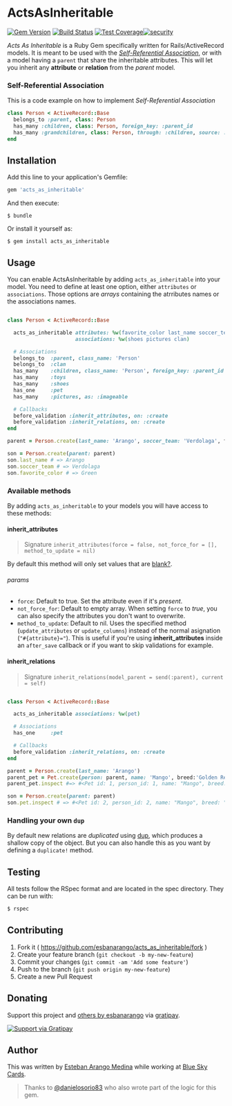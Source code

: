# ActsAsInheritable

[![Gem Version](https://badge.fury.io/rb/acts_as_inheritable.svg)](https://badge.fury.io/rb/acts_as_inheritable) [![Build Status](https://travis-ci.org/esbanarango/acts_as_inheritable.svg)](https://travis-ci.org/esbanarango/acts_as_inheritable) [![Test Coverage](https://codeclimate.com/github/esbanarango/acts_as_inheritable/badges/coverage.svg)](https://codeclimate.com/github/esbanarango/acts_as_inheritable/coverage)[![security](https://hakiri.io/github/esbanarango/acts_as_inheritable/master.svg)](https://hakiri.io/github/esbanarango/acts_as_inheritable/master)

_Acts As Inheritable_ is a Ruby Gem specifically written for Rails/ActiveRecord models. It is meant to be used with the [_Self-Referential Association_](#self-referential-association), or with a model having a `parent` that share the inheritable attributes. This will let you inherit any __attribute__ or __relation__ from the _parent_ model.

### Self-Referential Association

This is a code example on how to implement _Self-Referential Association_

````ruby
class Person < ActiveRecord::Base
  belongs_to :parent, class: Person
  has_many :children, class: Person, foreign_key: :parent_id
  has_many :grandchildren, class: Person, through: :children, source: :children
end
````

## Installation

Add this line to your application's Gemfile:

```ruby
gem 'acts_as_inheritable'
```

And then execute:

    $ bundle

Or install it yourself as:

    $ gem install acts_as_inheritable

## Usage
You can enable ActsAsInheritable by adding `acts_as_inheritable` into your model. You need to define at least one option, either `attributes` or `associations`. Those options are _arrays_ containing the atrributes names or the associations names.

```ruby

class Person < ActiveRecord::Base

  acts_as_inheritable attributes: %w(favorite_color last_name soccer_team),
                      associations: %w(shoes pictures clan)

  # Associations
  belongs_to  :parent, class_name: 'Person'
  belongs_to  :clan
  has_many    :children, class_name: 'Person', foreign_key: :parent_id
  has_many    :toys
  has_many    :shoes
  has_one     :pet
  has_many    :pictures, as: :imageable

  # Callbacks
  before_validation :inherit_attributes, on: :create
  before_validation :inherit_relations, on: :create
end

parent = Person.create(last_name: 'Arango', soccer_team: 'Verdolaga', favorite_color:'Green')

son = Person.create(parent: parent)
son.last_name # => Arango
son.soccer_team # => Verdolaga
son.favorite_color # => Green

````
### Available methods
By adding `acts_as_inheritable` to your models you will have access to these methods:

#### inherit_attributes
> Signature `inherit_attributes(force = false, not_force_for = [], method_to_update = nil)`

By default this method  will only set values that are [blank?](http://api.rubyonrails.org/classes/Object.html#method-i-blank-3F).

###### params
  - `force`: Default to true. Set the attribute even if it's _present_.
  - `not_force_for`: Default to empty array. When setting `force` to _true_, you can also specify the attributes you don't want to overwrite.
  - `method_to_update`: Default to nil. Uses the specified method (`update_attributes` or `update_columns`) instead of the normal asignation (`"#{attribute}="`). This is useful if you're using __inherit_attributes__  inside an `after_save` callback or if you want to skip validations for example.

#### inherit_relations
> Signature `inherit_relations(model_parent = send(:parent), current = self)`

```ruby

class Person < ActiveRecord::Base

  acts_as_inheritable associations: %w(pet)

  # Associations
  has_one     :pet

  # Callbacks
  before_validation :inherit_relations, on: :create
end

parent = Person.create(last_name: 'Arango')
parent_pet = Pet.create(person: parent, name: 'Mango', breed:'Golden Retriver')
parent_pet.inspect #=> #<Pet id: 1, person_id: 1, name: "Mango", breed: "Golden Retriver">

son = Person.create(parent: parent)
son.pet.inspect # => #<Pet id: 2, person_id: 2, name: "Mango", breed: "Golden Retriver">

````

### Handling your own `dup`

By default new relations are _duplicated_ using [dup](http://ruby-doc.org/core-2.2.3/Object.html#method-i-dup), which produces a shallow copy of the object. But you can also handle this as you want by defining a `duplicate!` method.


## Testing

All tests follow the RSpec format and are located in the spec directory. They can be run with:

````bash
$ rspec
````

## Contributing

1. Fork it ( https://github.com/esbanarango/acts_as_inheritable/fork )
2. Create your feature branch (`git checkout -b my-new-feature`)
3. Commit your changes (`git commit -am 'Add some feature'`)
4. Push to the branch (`git push origin my-new-feature`)
5. Create a new Pull Request

## Donating
Support this project and [others by esbanarango][gratipay-esbanarango] via [gratipay][gratipay-esbanarango].

[![Support via Gratipay][gratipay]][gratipay-esbanarango]

[gratipay]: https://cdn.rawgit.com/gratipay/gratipay-badge/2.3.0/dist/gratipay.png
[gratipay-esbanarango]: https://gratipay.com/esbanarango/

## Author

This was written by [Esteban Arango Medina](http://esbanarango.com) while working at [Blue Sky Cards](https://www.blueskycards.com/).
>Thanks to [@danielosorio83](https://github.com/danielosorio83) who also wrote part of the logic for this gem.
